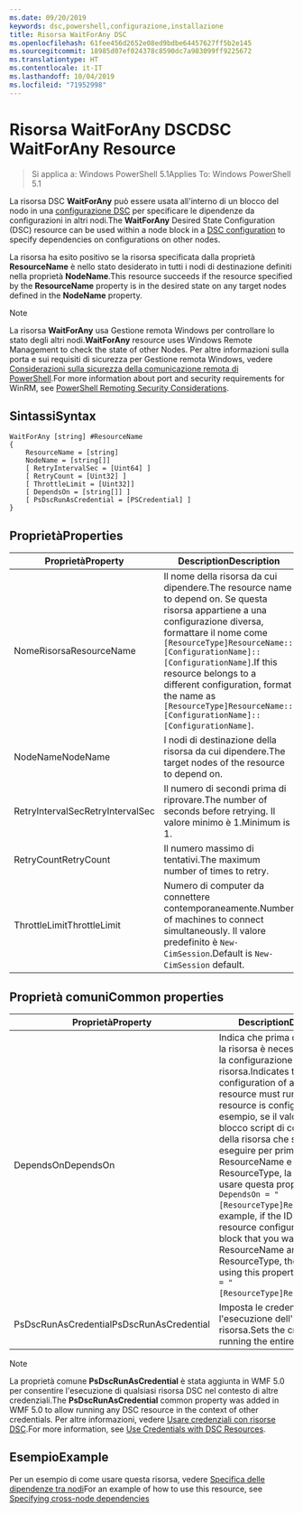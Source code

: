 ```yaml
---
ms.date: 09/20/2019
keywords: dsc,powershell,configurazione,installazione
title: Risorsa WaitForAny DSC
ms.openlocfilehash: 61fee456d2652e08ed9bdbe64457627ff5b2e145
ms.sourcegitcommit: 18985d07ef024378c8590dc7a983099ff9225672
ms.translationtype: HT
ms.contentlocale: it-IT
ms.lasthandoff: 10/04/2019
ms.locfileid: "71952998"
---
```

# <a name="dsc-waitforany-resource"></a><span data-ttu-id="6ebb1-103">Risorsa WaitForAny DSC</span><span class="sxs-lookup"><span data-stu-id="6ebb1-103">DSC WaitForAny Resource</span></span>

> <span data-ttu-id="6ebb1-104">Si applica a: Windows PowerShell 5.1</span><span class="sxs-lookup"><span data-stu-id="6ebb1-104">Applies To: Windows PowerShell 5.1</span></span>

<span data-ttu-id="6ebb1-105">La risorsa DSC **WaitForAny** può essere usata all'interno di un blocco del nodo in una [configurazione DSC](../../../configurations/configurations.md) per specificare le dipendenze da configurazioni in altri nodi.</span><span class="sxs-lookup"><span data-stu-id="6ebb1-105">The **WaitForAny** Desired State Configuration (DSC) resource can be used within a node block in a [DSC configuration](../../../configurations/configurations.md) to specify dependencies on configurations on other nodes.</span></span>

<span data-ttu-id="6ebb1-106">La risorsa ha esito positivo se la risorsa specificata dalla proprietà **ResourceName** è nello stato desiderato in tutti i nodi di destinazione definiti nella proprietà **NodeName**.</span><span class="sxs-lookup"><span data-stu-id="6ebb1-106">This resource succeeds if the resource specified by the **ResourceName** property is in the desired state on any target nodes defined in the **NodeName** property.</span></span>

> [!NOTE]
> <span data-ttu-id="6ebb1-107">La risorsa **WaitForAny** usa Gestione remota Windows per controllare lo stato degli altri nodi.</span><span class="sxs-lookup"><span data-stu-id="6ebb1-107">**WaitForAny** resource uses Windows Remote Management to check the state of other Nodes.</span></span> <span data-ttu-id="6ebb1-108">Per altre informazioni sulla porta e sui requisiti di sicurezza per Gestione remota Windows, vedere [Considerazioni sulla sicurezza della comunicazione remota di PowerShell](/powershell/scripting/learn/remoting/winrmsecurity?view=powershell-6).</span><span class="sxs-lookup"><span data-stu-id="6ebb1-108">For more information about port and security requirements for WinRM, see [PowerShell Remoting Security Considerations](/powershell/scripting/learn/remoting/winrmsecurity?view=powershell-6).</span></span>

## <a name="syntax"></a><span data-ttu-id="6ebb1-109">Sintassi</span><span class="sxs-lookup"><span data-stu-id="6ebb1-109">Syntax</span></span>

```Syntax
WaitForAny [string] #ResourceName
{
    ResourceName = [string]
    NodeName = [string[]]
    [ RetryIntervalSec = [Uint64] ]
    [ RetryCount = [Uint32] ]
    [ ThrottleLimit = [Uint32]]
    [ DependsOn = [string[]] ]
    [ PsDscRunAsCredential = [PSCredential] ]
}
```

## <a name="properties"></a><span data-ttu-id="6ebb1-110">Proprietà</span><span class="sxs-lookup"><span data-stu-id="6ebb1-110">Properties</span></span>

|<span data-ttu-id="6ebb1-111">Proprietà</span><span class="sxs-lookup"><span data-stu-id="6ebb1-111">Property</span></span> |<span data-ttu-id="6ebb1-112">Description</span><span class="sxs-lookup"><span data-stu-id="6ebb1-112">Description</span></span> |
|---|---|
|<span data-ttu-id="6ebb1-113">NomeRisorsa</span><span class="sxs-lookup"><span data-stu-id="6ebb1-113">ResourceName</span></span> |<span data-ttu-id="6ebb1-114">Il nome della risorsa da cui dipendere.</span><span class="sxs-lookup"><span data-stu-id="6ebb1-114">The resource name to depend on.</span></span> <span data-ttu-id="6ebb1-115">Se questa risorsa appartiene a una configurazione diversa, formattare il nome come `[ResourceType]ResourceName::[ConfigurationName]::[ConfigurationName]`.</span><span class="sxs-lookup"><span data-stu-id="6ebb1-115">If this resource belongs to a different configuration, format the name as `[ResourceType]ResourceName::[ConfigurationName]::[ConfigurationName]`.</span></span> |
|<span data-ttu-id="6ebb1-116">NodeName</span><span class="sxs-lookup"><span data-stu-id="6ebb1-116">NodeName</span></span> |<span data-ttu-id="6ebb1-117">I nodi di destinazione della risorsa da cui dipendere.</span><span class="sxs-lookup"><span data-stu-id="6ebb1-117">The target nodes of the resource to depend on.</span></span> |
|<span data-ttu-id="6ebb1-118">RetryIntervalSec</span><span class="sxs-lookup"><span data-stu-id="6ebb1-118">RetryIntervalSec</span></span> |<span data-ttu-id="6ebb1-119">Il numero di secondi prima di riprovare.</span><span class="sxs-lookup"><span data-stu-id="6ebb1-119">The number of seconds before retrying.</span></span> <span data-ttu-id="6ebb1-120">Il valore minimo è 1.</span><span class="sxs-lookup"><span data-stu-id="6ebb1-120">Minimum is 1.</span></span> |
|<span data-ttu-id="6ebb1-121">RetryCount</span><span class="sxs-lookup"><span data-stu-id="6ebb1-121">RetryCount</span></span> |<span data-ttu-id="6ebb1-122">Il numero massimo di tentativi.</span><span class="sxs-lookup"><span data-stu-id="6ebb1-122">The maximum number of times to retry.</span></span> |
|<span data-ttu-id="6ebb1-123">ThrottleLimit</span><span class="sxs-lookup"><span data-stu-id="6ebb1-123">ThrottleLimit</span></span> |<span data-ttu-id="6ebb1-124">Numero di computer da connettere contemporaneamente.</span><span class="sxs-lookup"><span data-stu-id="6ebb1-124">Number of machines to connect simultaneously.</span></span> <span data-ttu-id="6ebb1-125">Il valore predefinito è `New-CimSession`.</span><span class="sxs-lookup"><span data-stu-id="6ebb1-125">Default is `New-CimSession` default.</span></span> |

## <a name="common-properties"></a><span data-ttu-id="6ebb1-126">Proprietà comuni</span><span class="sxs-lookup"><span data-stu-id="6ebb1-126">Common properties</span></span>

|<span data-ttu-id="6ebb1-127">Proprietà</span><span class="sxs-lookup"><span data-stu-id="6ebb1-127">Property</span></span> |<span data-ttu-id="6ebb1-128">Description</span><span class="sxs-lookup"><span data-stu-id="6ebb1-128">Description</span></span> |
|---|---|
|<span data-ttu-id="6ebb1-129">DependsOn</span><span class="sxs-lookup"><span data-stu-id="6ebb1-129">DependsOn</span></span> |<span data-ttu-id="6ebb1-130">Indica che prima di configurare la risorsa è necessario eseguire la configurazione di un'altra risorsa.</span><span class="sxs-lookup"><span data-stu-id="6ebb1-130">Indicates that the configuration of another resource must run before this resource is configured.</span></span> <span data-ttu-id="6ebb1-131">Ad esempio, se il valore di ID del blocco script di configurazione della risorsa che si vuole eseguire per primo è ResourceName e il tipo è ResourceType, la sintassi per usare questa proprietà è `DependsOn = "[ResourceType]ResourceName"`.</span><span class="sxs-lookup"><span data-stu-id="6ebb1-131">For example, if the ID of the resource configuration script block that you want to run first is ResourceName and its type is ResourceType, the syntax for using this property is `DependsOn = "[ResourceType]ResourceName"`.</span></span> |
|<span data-ttu-id="6ebb1-132">PsDscRunAsCredential</span><span class="sxs-lookup"><span data-stu-id="6ebb1-132">PsDscRunAsCredential</span></span> |<span data-ttu-id="6ebb1-133">Imposta le credenziali per l'esecuzione dell'intera risorsa.</span><span class="sxs-lookup"><span data-stu-id="6ebb1-133">Sets the credential for running the entire resource as.</span></span> |

> [!NOTE]
> <span data-ttu-id="6ebb1-134">La proprietà comune **PsDscRunAsCredential** è stata aggiunta in WMF 5.0 per consentire l'esecuzione di qualsiasi risorsa DSC nel contesto di altre credenziali.</span><span class="sxs-lookup"><span data-stu-id="6ebb1-134">The **PsDscRunAsCredential** common property was added in WMF 5.0 to allow running any DSC resource in the context of other credentials.</span></span> <span data-ttu-id="6ebb1-135">Per altre informazioni, vedere [Usare credenziali con risorse DSC](../../../configurations/runasuser.md).</span><span class="sxs-lookup"><span data-stu-id="6ebb1-135">For more information, see [Use Credentials with DSC Resources](../../../configurations/runasuser.md).</span></span>

## <a name="example"></a><span data-ttu-id="6ebb1-136">Esempio</span><span class="sxs-lookup"><span data-stu-id="6ebb1-136">Example</span></span>

<span data-ttu-id="6ebb1-137">Per un esempio di come usare questa risorsa, vedere [Specifica delle dipendenze tra nodi](../../../configurations/crossNodeDependencies.md)</span><span class="sxs-lookup"><span data-stu-id="6ebb1-137">For an example of how to use this resource, see [Specifying cross-node dependencies](../../../configurations/crossNodeDependencies.md)</span></span>